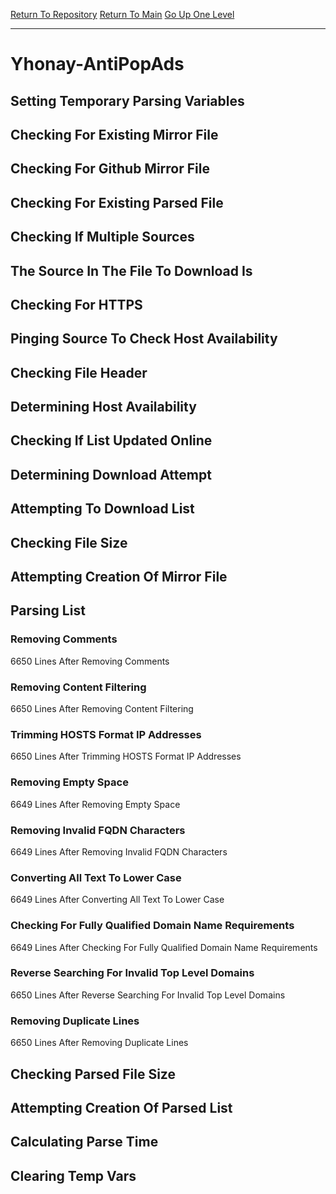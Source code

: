 [Return To Repository](https://github.com/deathbybandaid/piholeparser/)
[Return To Main](https://github.com/deathbybandaid/piholeparser/blob/master/RecentRunLogs/Mainlog.md)
[Go Up One Level](https://github.com/deathbybandaid/piholeparser/blob/master/RecentRunLogs/TopLevelScripts/30-Processing-External-Blacklists.md)
____________________________________
# Yhonay-AntiPopAds
## Setting Temporary Parsing Variables
## Checking For Existing Mirror File
## Checking For Github Mirror File
## Checking For Existing Parsed File
## Checking If Multiple Sources
## The Source In The File To Download Is
## Checking For HTTPS
## Pinging Source To Check Host Availability
## Checking File Header
## Determining Host Availability
## Checking If List Updated Online
## Determining Download Attempt
## Attempting To Download List
## Checking File Size
## Attempting Creation Of Mirror File
## Parsing List
### Removing Comments
6650 Lines After Removing Comments
### Removing Content Filtering
6650 Lines After Removing Content Filtering
### Trimming HOSTS Format IP Addresses
6650 Lines After Trimming HOSTS Format IP Addresses
### Removing Empty Space
6649 Lines After Removing Empty Space
### Removing Invalid FQDN Characters
6649 Lines After Removing Invalid FQDN Characters
### Converting All Text To Lower Case
6649 Lines After Converting All Text To Lower Case
### Checking For Fully Qualified Domain Name Requirements
6649 Lines After Checking For Fully Qualified Domain Name Requirements
### Reverse Searching For Invalid Top Level Domains
6650 Lines After Reverse Searching For Invalid Top Level Domains
### Removing Duplicate Lines
6650 Lines After Removing Duplicate Lines
## Checking Parsed File Size
## Attempting Creation Of Parsed List
## Calculating Parse Time
## Clearing Temp Vars
